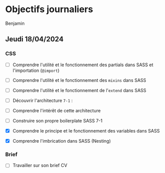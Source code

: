 # Objectifs journaliers

Benjamin

## Jeudi 18/04/2024

### CSS

- [ ] Comprendre l'utilité et le fonctionnement des partials dans SASS et l'importation (`@import`)
- [ ] Comprendre l'utilité et le fonctionnement des `mixins` dans SASS
- [ ] Comprendre l'utilité et le fonctionnement de l'`extend` dans SASS
- [ ] Découvrir l'architecture `7-1` :
- [ ] Comprendre l'intérêt de cette architecture
- [ ] Construire son propre boilerplate SASS 7-1
- [x] Comprendre le principe et le fonctionnement des variables dans SASS
- [x] Comprendre l'imbrication dans SASS (Nesting)


### Brief

- [ ] Travailler sur son brief CV

